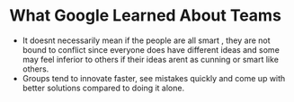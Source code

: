  # What Google Learned About Teams
 - It doesnt necessarily mean if the people are all smart , they are not bound to conflict since everyone does have different ideas and some may feel inferior to others if their ideas arent as cunning or smart like others.
 - Groups tend to innovate faster, see mistakes quickly and come up with better solutions compared to doing it alone.